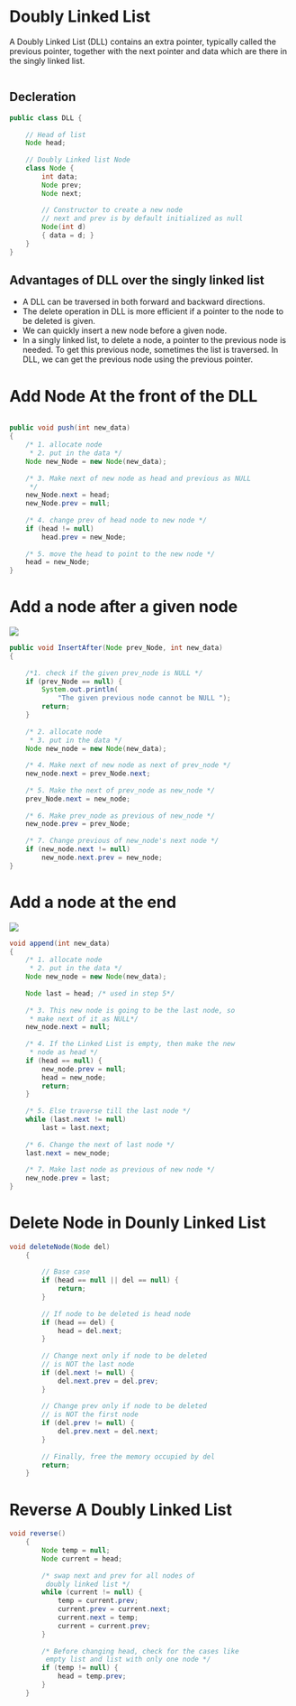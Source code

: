 <h1>Doubly Linked List</h1>
<p>A Doubly Linked List (DLL) contains an extra pointer, typically called the previous pointer, together with the next pointer and data which are there in the singly linked list.</p>
<img src="https://media.geeksforgeeks.org/wp-content/cdn-uploads/gq/2014/03/DLL1.png" alt="">


<h2>Decleration</h2>

```java
public class DLL {
     
    // Head of list
    Node head;
 
    // Doubly Linked list Node
    class Node {
        int data;
        Node prev;
        Node next;
 
        // Constructor to create a new node
        // next and prev is by default initialized as null
        Node(int d) 
        { data = d; }
    }
}
```

<h2>Advantages of DLL over the singly linked list</h2>
<ul>
  <li>A DLL can be traversed in both forward and backward directions.</li>
  <li>The delete operation in DLL is more efficient if a pointer to the node to be deleted is given.</li>
  <li>We can quickly insert a new node before a given node.</li>
  <li>In a singly linked list, to delete a node, a pointer to the previous node is needed. To get this previous node, sometimes the list is traversed. In DLL, we can get the previous node using the previous pointer.</li>
</ul>

<h1>Add Node At the front of the DLL</h1>
<img src="https://media.geeksforgeeks.org/wp-content/cdn-uploads/gq/2014/03/DLL_add_front1.png" alt="">

```java
public void push(int new_data)
{
    /* 1. allocate node
     * 2. put in the data */
    Node new_Node = new Node(new_data);
 
    /* 3. Make next of new node as head and previous as NULL
     */
    new_Node.next = head;
    new_Node.prev = null;
 
    /* 4. change prev of head node to new node */
    if (head != null)
        head.prev = new_Node;
 
    /* 5. move the head to point to the new node */
    head = new_Node;
}
```

<h1>Add a node after a given node</h1>
<img src="https://media.geeksforgeeks.org/wp-content/cdn-uploads/gq/2014/03/DLL_add_middle1.png">

```java
public void InsertAfter(Node prev_Node, int new_data)
{
 
    /*1. check if the given prev_node is NULL */
    if (prev_Node == null) {
        System.out.println(
            "The given previous node cannot be NULL ");
        return;
    }
 
    /* 2. allocate node
     * 3. put in the data */
    Node new_node = new Node(new_data);
 
    /* 4. Make next of new node as next of prev_node */
    new_node.next = prev_Node.next;
 
    /* 5. Make the next of prev_node as new_node */
    prev_Node.next = new_node;
 
    /* 6. Make prev_node as previous of new_node */
    new_node.prev = prev_Node;
 
    /* 7. Change previous of new_node's next node */
    if (new_node.next != null)
        new_node.next.prev = new_node;
}
```

<h1>Add a node at the end</h1>
<img src="https://media.geeksforgeeks.org/wp-content/cdn-uploads/gq/2014/03/DLL_add_end1.png">

```java
void append(int new_data)
{
    /* 1. allocate node
     * 2. put in the data */
    Node new_node = new Node(new_data);
 
    Node last = head; /* used in step 5*/
 
    /* 3. This new node is going to be the last node, so
     * make next of it as NULL*/
    new_node.next = null;
 
    /* 4. If the Linked List is empty, then make the new
     * node as head */
    if (head == null) {
        new_node.prev = null;
        head = new_node;
        return;
    }
 
    /* 5. Else traverse till the last node */
    while (last.next != null)
        last = last.next;
 
    /* 6. Change the next of last node */
    last.next = new_node;
 
    /* 7. Make last node as previous of new node */
    new_node.prev = last;
}
```


<h1>Delete Node in Dounly Linked List</h1>

```java
void deleteNode(Node del)
    {
 
        // Base case
        if (head == null || del == null) {
            return;
        }
 
        // If node to be deleted is head node
        if (head == del) {
            head = del.next;
        }
 
        // Change next only if node to be deleted
        // is NOT the last node
        if (del.next != null) {
            del.next.prev = del.prev;
        }
 
        // Change prev only if node to be deleted
        // is NOT the first node
        if (del.prev != null) {
            del.prev.next = del.next;
        }
 
        // Finally, free the memory occupied by del
        return;
    }
```

<h1>Reverse A Doubly Linked List</h1>

```java
void reverse()
    {
        Node temp = null;
        Node current = head;
 
        /* swap next and prev for all nodes of
         doubly linked list */
        while (current != null) {
            temp = current.prev;
            current.prev = current.next;
            current.next = temp;
            current = current.prev;
        }
 
        /* Before changing head, check for the cases like
         empty list and list with only one node */
        if (temp != null) {
            head = temp.prev;
        }
    }
```








